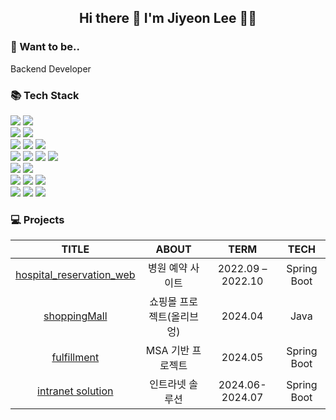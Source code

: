 <div>
	
<h2 align="center"> Hi there 👋 I'm Jiyeon Lee 👩‍💻</h2>
	
<h3>💭 Want to be.. </h3>
Backend Developer
	
<h3>📚 Tech Stack</h3>
<img src="https://img.shields.io/badge/Java-007396?style=flat&logo=Conda-Forge&logoColor=white" />
<img src="https://img.shields.io/badge/JavaScript-F7DF1E?style=flat&logo=JavaScript&logoColor=white" />
<br>
<img src="http://img.shields.io/badge/-Django-092E20?style=flat-square&logo=Django" />
<img src="http://img.shields.io/badge/-Spring_Boot-6DB33F?style=flat-square&logo=Spring%20Boot&logoColor=white" />
<br>
<img src="http://img.shields.io/badge/-Python-3776ab?style=flat-square&logo=Python&logoColor=white" />
<img src="http://img.shields.io/badge/-Git-f05032?style=flat-square&logo=Git&logoColor=white" />
<img src="http://img.shields.io/badge/-Github-181717?style=flat-square&logo=Github&logoColor=white" />
<br>
<img src="https://img.shields.io/badge/JSP-CB3837?style=flat&logo=JSP&logoColor=white" />
<img src="https://img.shields.io/badge/HTML-E34F26?style=flat&logo=HTML5&logoColor=white" />
<img src="https://img.shields.io/badge/CSS-1572B6?style=flat&logo=CSS3&logoColor=white" />
<img src="https://img.shields.io/badge/React-61DAFB?style=flat&logo=React&logoColor=white" />
<br>
<img src="https://img.shields.io/badge/Spring_Framework-6DB33F?style=flat&logo=Spring&logoColor=white" />
<img src="https://img.shields.io/badge/JPA-007396?style=flat&logo=Hibernate&logoColor=white" />
<br>
<img src="https://img.shields.io/badge/Oracle-F80000?style=flat&logo=Oracle&logoColor=white" />
<img src="https://img.shields.io/badge/MySQL-4479A1?style=flat&logo=MySQL&logoColor=white" />
<img src="https://img.shields.io/badge/H2-007396?style=flat&logo=H2&logoColor=white" />
<br>
<img src="https://img.shields.io/badge/Windows-0078D6?style=flat&logo=Windows&logoColor=white" />
<img src="https://img.shields.io/badge/Apache%20HTTP%20Server-D22128?style=flat&logo=Apache&logoColor=white" />
<img src="https://img.shields.io/badge/Tomcat-F8DC75?style=flat&logo=Apache%20Tomcat&logoColor=black" />
<br>

	

<h3>💻 Projects </h3>

		
  |TITLE|ABOUT|TERM|TECH|
|:---:|:---:|:---:|:---:|
|<a href="https://github.com/MEONJIYEON/hospital_reservation_web">hospital_reservation_web</a>|병원 예약 사이트|2022.09 – 2022.10|Spring Boot|
|<a href="https://github.com/MEONJIYEON/shoppingMall">shoppingMall</a>|쇼핑몰 프로젝트(올리브엉)|2024.04|Java|
|<a href="https://github.com/orgs/KB-FulfillmentProject/repositories">fulfillment</a>|MSA 기반 프로젝트|2024.05|Spring Boot|
|<a href="https://github.com/orgs/Lighting-Solution/repositories">intranet solution</a>|인트라넷 솔루션|2024.06-2024.07|Spring Boot|
</div>
</div>
